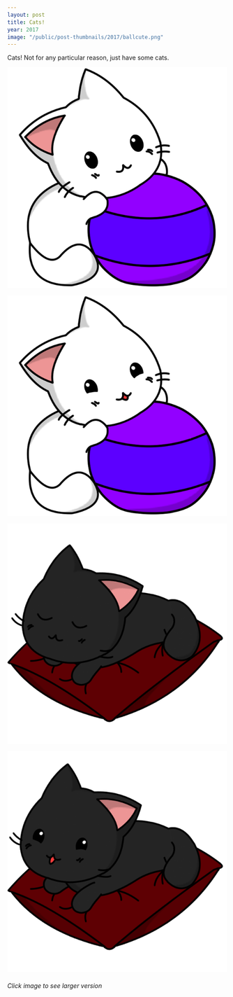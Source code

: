 ```yaml
---
layout: post
title: Cats!
year: 2017
image: "/public/post-thumbnails/2017/ballcute.png"
---
```


Cats! Not for any particular reason, just have some cats.

[Image1]: /public/post-images/2017/ballcute.png

[
![Cat!][Image1]
][Image1]


[Image2]: /public/post-images/2017/ballsilly.png

[
![Cat!][Image2]
][Image2]


[Image3]: /public/post-images/2017/pillowsleepy.png

[
![Cat!][Image3]
][Image3]


[Image4]: /public/post-images/2017/pillowsilly.png

[
![Cat!][Image4]
][Image4]

###### Click image to see larger version
